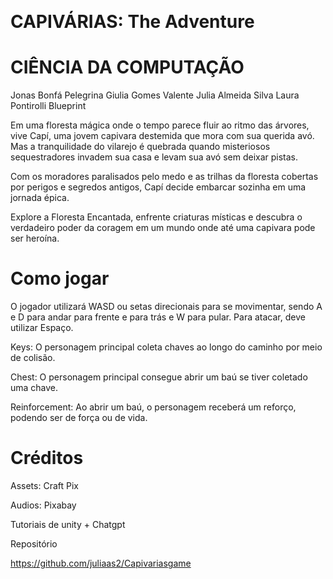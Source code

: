 ​
# CAPIVÁRIAS: The Adventure

# CIÊNCIA DA COMPUTAÇÃO

Jonas Bonfá Pelegrina
Giulia Gomes Valente
Julia Almeida Silva
Laura Pontirolli
​​Blueprint

​Em uma floresta mágica onde o tempo parece fluir ao ritmo das árvores, vive Capí, uma jovem capivara destemida que mora com sua querida avó. Mas a tranquilidade do vilarejo é quebrada quando misteriosos sequestradores invadem sua casa e levam sua avó sem deixar pistas.

Com os moradores paralisados pelo medo e as trilhas da floresta cobertas por perigos e segredos antigos, Capí decide embarcar sozinha em uma jornada épica.

Explore a Floresta Encantada, enfrente criaturas místicas e descubra o verdadeiro poder da coragem em um mundo onde até uma capivara pode ser heroína.

# Como jogar

O jogador utilizará WASD ou setas direcionais para se movimentar, sendo A e D para andar para frente e para trás e W para pular. Para atacar, deve utilizar Espaço.

Keys: O personagem principal coleta chaves ao longo do caminho por meio de colisão.

Chest: O personagem principal consegue abrir um baú se tiver coletado uma chave.

Reinforcement:  Ao abrir um baú, o personagem receberá um reforço, podendo ser de força ou de vida.

# Créditos

Assets: Craft Pix

Audios: Pixabay

Tutoriais de unity + Chatgpt

Repositório

https://github.com/juliaas2/Capivariasgame​​
